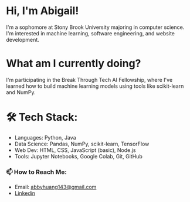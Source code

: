 # Hi, I'm Abigail!
I'm a sophomore at Stony Brook University majoring in computer science. I'm interested in machine learning, software engineering, and website development. 

# What am I currently doing?
I'm participating in the Break Through Tech AI Fellowship, where I've learned how to build machine learning models using tools like scikit-learn and NumPy. 

# 🛠 Tech Stack:
* Languages: Python, Java
* Data Science: Pandas, NumPy, scikit-learn, TensorFlow
* Web Dev: HTML, CSS, JavaScript (basic), Node.js
* Tools: Jupyter Notebooks, Google Colab, Git, GitHub

### 📫 How to Reach Me:
* Email: abbyhuang143@gmail.com
* [Linkedin](https://www.linkedin.com/in/abigail-huang/)


